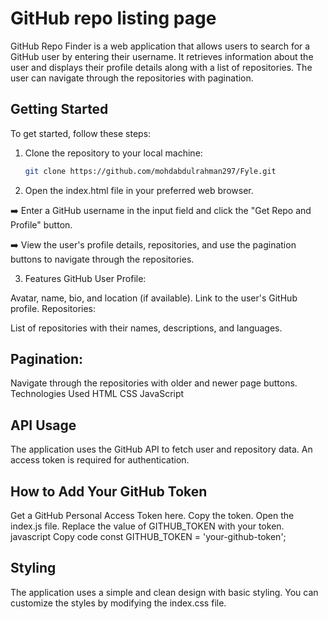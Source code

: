 # GitHub repo listing page

GitHub Repo Finder is a web application that allows users to search for a GitHub user by entering their username. It retrieves information about the user and displays their profile details along with a list of repositories. The user can navigate through the repositories with pagination.

## Getting Started

To get started, follow these steps:

1. Clone the repository to your local machine:

   ```bash
   git clone https://github.com/mohdabdulrahman297/Fyle.git

2. Open the index.html file in your preferred web browser.

➡️ Enter a GitHub username in the input field and click the "Get Repo and Profile" button.

➡️ View the user's profile details, repositories, and use the pagination buttons to navigate through the repositories.

3. Features
GitHub User Profile:

Avatar, name, bio, and location (if available).
Link to the user's GitHub profile.
Repositories:

List of repositories with their names, descriptions, and languages.

## Pagination:

Navigate through the repositories with older and newer page buttons.
Technologies Used
HTML
CSS
JavaScript

## API Usage
The application uses the GitHub API to fetch user and repository data. An access token is required for authentication.

## How to Add Your GitHub Token

Get a GitHub Personal Access Token here.
Copy the token.
Open the index.js file.
Replace the value of GITHUB_TOKEN with your token.
javascript
Copy code
const GITHUB_TOKEN = 'your-github-token';

## Styling
The application uses a simple and clean design with basic styling. You can customize the styles by modifying the index.css file.

